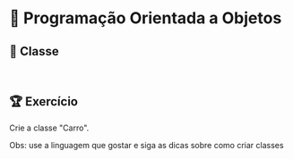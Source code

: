 # 📌 **Programação Orientada a Objetos**
## 📝 **Classe**

<br>

## 🏆 **Exercício**
Crie a classe "Carro".

Obs: use a linguagem que gostar e siga as dicas sobre como criar
classes